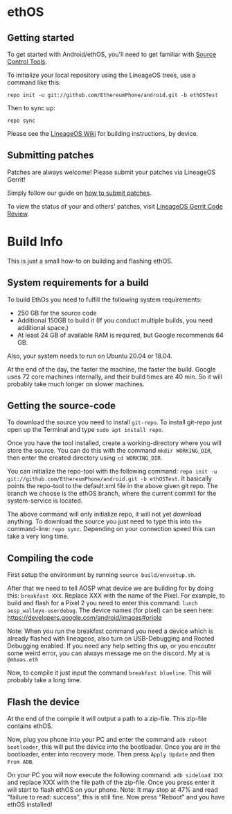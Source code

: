 ethOS
===========

Getting started
---------------

To get started with Android/ethOS, you'll need to get familiar with [Source Control Tools](https://source.android.com/setup/develop).

To initialize your local repository using the LineageOS trees, use a command like this:
```
repo init -u git://github.com/EthereumPhone/android.git -b ethOSTest
```
Then to sync up:
```
repo sync
```
Please see the [LineageOS Wiki](https://wiki.lineageos.org/) for building instructions, by device.


Submitting patches
------------------
Patches are always welcome! Please submit your patches via LineageOS Gerrit!

Simply follow our guide on [how to submit patches](https://wiki.lineageos.org/submitting-patch-howto.html).

To view the status of your and others' patches, visit [LineageOS Gerrit Code Review](https://review.lineageos.org/).

# Build Info

This is just a small how-to on building and flashing ethOS.

## System requirements for a build

To build EthOs you need to fulfill the following system requirements:

+ 250 GB for the source code
+ Additional 150GB to build it (If you conduct multiple builds, you need additional space.)
+ At least 24 GB of available RAM is required, but Google recommends 64 GB.

Also, your system needs to run on Ubuntu 20.04 or 18.04.

At the end of the day, the faster the machine, the faster the build. Google uses 72 core machines internally, and their build times are 40 min. So it will probably take much longer on slower machines.

## Getting the source-code

To download the source you need to install `git-repo`. To install git-repo just open up the Terminal and type `sudo apt install repo`.

Once you have the tool installed, create a working-directory where you will store the source. You can do this with the command `mkdir WORKING_DIR`, then enter the created directory using `cd WORKING_DIR`.

You can initialize the repo-tool with the following command: `repo init -u git://github.com/EthereumPhone/android.git -b ethOSTest`. It basically points the repo-tool to the default.xml file in the above given git repo. The branch we choose is the ethOS branch, where the current commit for the system-service is located.

The above command will only initialize repo, it will not yet download anything. To download the source you just need to type this into `the` command-line: `repo sync`. Depending on your connection speed this can take a very long time.

## Compiling the code

First setup the environment by running `source build/envsetup.sh`. 

After that we need to tell AOSP what device we are building for by doing this: `breakfast XXX`. Replace XXX with the name of the Pixel. For example, to build and flash for a Pixel 2 you need to enter this command: `lunch aosp_walleye-userdebug`. The device names (for pixel) can be seen here:  https://developers.google.com/android/images#oriole

Note: When you run the breakfast command you need a device which is already flashed with lineageos, also turn on USB-Debugging and Rooted Debugging enabled. If you need any help setting this up, or you encouter some weird error, you can always message me on the discord. My at is `@mhaas.eth`

Now, to compile it just input the command `breakfast blueline`. This will probably take a long time.

## Flash the device

At the end of the compile it will output a path to a zip-file. This zip-file contains ethOS. 

Now, plug you phone into your PC and enter the command `adb reboot bootloader`, this will put the device into the bootloader. Once you are in the bootloader, enter into recovery mode. Then press `Apply Update` and then `From ADB`. 

On your PC you will now execute the following command: `adb sideload XXX` and replace XXX with the file path of the zip-file. Once you press enter it will start to flash ethOS on your phone. Note: It may stop at 47% and read "failure to read: success", this is still fine. Now press "Reboot" and you have ethOS installed!

